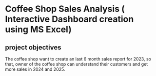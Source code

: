 # Coffee Shop Sales Analysis ( Interactive Dashboard creation using MS Excel)
## project objectives
The coffee shop want to create an last 6 month sales report for 2023, so that, owner of the coffee shop can understand their customers and get more sales in 2024 and 2025.
